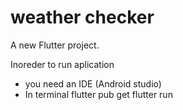 # weather checker

A new Flutter project.

Inoreder to run aplication
- you need an IDE (Android studio)
- In terminal 
  flutter pub get
  flutter run

